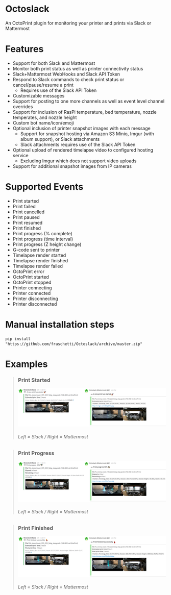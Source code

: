 # Octoslack #
An OctoPrint plugin for monitoring your printer and prints via Slack or Mattermost

# Features #
 - Support for both Slack and Mattermost
 - Monitor both print status as well as printer connectivity status
 - Slack+Mattermost WebHooks and Slack API Token
 - Respond to Slack commands to check print status or cancel/pause/resume a print
     - Requires use of the Slack API Token
 - Customizable messages
 - Support for posting to one more channels as well as event level channel overrides
 - Support for inclusion of RasPi temperature, bed temperature, nozzle temperates, and nozzle height
 - Custom bot name/icon/emoji
 - Optional inclusion of printer snapshot images with each message
     - Support for snapshot hosting via Amazon S3 Minio, Imgur (with album support), or Slack attachments
     - Slack attachments requires use of the Slack API Token
 - Optional upload of rendered timelapse video to configured hosting service
     - Excluding Imgur which does not support video uploads
 - Support for additional snapshot images from IP cameras
 
 # Supported Events #
 - Print started
 - Print failed
 - Print cancelled
 - Print paused
 - Print resumed
 - Print finished
 - Print progress (% complete)
 - Print progress (time interval)
 - Print progress (Z height change)
 - G-code sent to printer
 - Timelapse render started
 - Timelapse render finished
 - Timelapse render failed
 - OctoPrint error
 - OctoPrint started
 - OctoPrint stopped
 - Printer connecting
 - Printer connected
 - Printer disconnecting
 - Printer disconnected

# Manual installation steps #

    pip install "https://github.com/fraschetti/Octoslack/archive/master.zip"

# Examples #

> ### Print Started ###
> ![Print started example](/screenshots/Octoslack-PrintStarted.png?raw=true)
> ###### Left = Slack  /  Right = Mattermost ######

> ### Print Progress ###
> ![Print progress example](/screenshots/Octoslack-PrintProgress.png?raw=true)
> ###### Left = Slack  /  Right = Mattermost ######

> ### Print Finished ###
> ![Print finished example](/screenshots/Octoslack-PrintFinished.png?raw=true)
> ###### Left = Slack  /  Right = Mattermost ######
